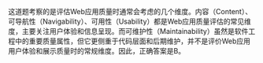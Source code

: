 这道题考察的是评估Web应用质量时通常会考虑的几个维度。内容（Content）、可导航性（Navigability）、可用性（Usability）都是Web应用质量评估的常见维度，主要关注用户体验和信息呈现。而可维护性（Maintainability）虽然是软件工程中的重要质量属性，但它更侧重于代码层面和后期维护，并不是评价Web应用用户体验和展示质量时的常规维度。因此，正确答案是B。